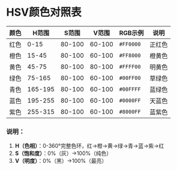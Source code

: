 # HSV颜色对照表

| 颜色 | H范围 | S范围 | V范围 | RGB示例     | 说明                  |
|------|-------|-------|-------|-------------|-----------------------|
| 红色 | 0-15  | 80-100| 60-100| `#FF0000`   | 正红色                |
| 橙色 | 15-45 | 80-100| 60-100| `#FF8000`   | 橙黄色                |
| 黄色 | 45-75 | 80-100| 80-100| `#FFFF00`   | 明黄色                |
| 绿色 | 75-165| 80-100| 60-100| `#00FF00`   | 草绿色                |
| 青色 | 165-195| 80-100| 60-100| `#00FFFF`   | 蓝绿色                |
| 蓝色 | 195-255| 80-100| 60-100| `#0000FF`   | 天蓝色                |
| 紫色 | 255-315| 80-100| 60-100| `#8000FF`   | 蓝紫色                |

### 说明：
1. **H（色相）**：0-360°完整色环，红→橙→黄→绿→青→蓝→紫→红
2. **S（饱和度）**：0%（灰）→100%（纯色）
3. **V（明度）**：0%（黑）→100%（最亮）
